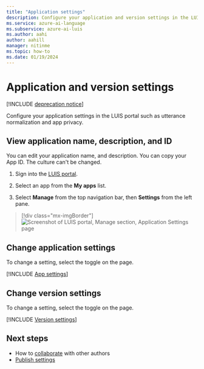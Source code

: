 ```yaml
---
title: "Application settings"
description: Configure your application and version settings in the LUIS portal such as utterance normalization and app privacy.
ms.service: azure-ai-language
ms.subservice: azure-ai-luis
ms.author: aahi
author: aahill
manager: nitinme
ms.topic: how-to
ms.date: 01/19/2024
---
```


# Application and version settings

[!INCLUDE [deprecation notice](./includes/deprecation-notice.md)]


Configure your application settings in the LUIS portal such as utterance normalization and app privacy.

## View application name, description, and ID

You can edit your application name, and description. You can copy your App ID. The culture can't be changed.

1. Sign into the [LUIS portal](https://www.luis.ai).
1. Select an app from the **My apps** list.

1. Select **Manage** from the top navigation bar, then **Settings** from the left pane.

> [!div class="mx-imgBorder"]
> ![Screenshot of LUIS portal, Manage section, Application Settings page](media/app-settings/luis-portal-manage-section-application-settings.png)


## Change application settings

To change a setting, select the toggle on the page.

[!INCLUDE [App settings](includes/app-settings.md)]

## Change version settings

To change a setting, select the toggle on the page.

[!INCLUDE [Version settings](includes/app-version-settings.md)]

## Next steps

* How to [collaborate](luis-how-to-collaborate.md) with other authors
* [Publish settings](how-to/publish.md#configure-publish-settings)
